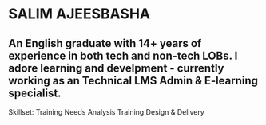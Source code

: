 # SALIM AJEESBASHA

## An English graduate with 14+ years of experience in both tech and non-tech LOBs. I adore learning and develpment - currently working as an Technical LMS Admin & E-learning specialist.

Skillset:
Training Needs Analysis
Training Design & Delivery
